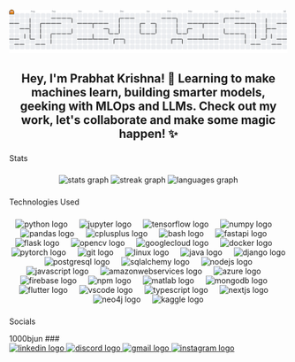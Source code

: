 <br clear="both">
 <picture>
  <source media="(prefers-color-scheme: dark)" srcset="https://raw.githubusercontent.com/RedLordezh7Venom/RedLordezh7Venom/output/pacman-contribution-graph-dark.svg">
  <source media="(prefers-color-scheme: light)" srcset="https://raw.githubusercontent.com/RedLordezh7Venom/RedLordezh7Venom/output/pacman-contribution-graph.svg">
  <img alt="pacman contribution graph" src="https://raw.githubusercontent.com/RedLordezh7Venom/RedLordezh7Venom/output/pacman-contribution-graph.svg">
</picture> 
 
     
###

<h2 align="center">Hey, I'm Prabhat Krishna! 👾 Learning to make machines learn, building smarter models, geeking with MLOps and LLMs. Check out my work, let's collaborate and make some magic happen! ✨</h2>

###

<p align="left">Stats</p>

###

<div align="center">
  <img src="https://github-readme-stats.vercel.app/api?username=RedLordezh7Venom&hide_title=false&hide_rank=false&show_icons=true&include_all_commits=true&count_private=true&disable_animations=false&theme=dracula&locale=en&hide_border=false" height="160" alt="stats graph"  />
  <img src="https://streak-stats.demolab.com?user=RedLordezh7Venom&locale=en&mode=daily&theme=dracula&hide_border=false&border_radius=5" height="160" alt="streak graph"  />
  <img src="https://github-readme-stats.vercel.app/api/top-langs?username=RedLordezh7Venom&locale=en&hide_title=false&layout=compact&card_width=320&langs_count=5&theme=dracula&hide_border=false" height="160" alt="languages graph"  />
</div>

###

<p align="left">Technologies Used</p>

###

<div align="center">
  <img src="https://cdn.jsdelivr.net/gh/devicons/devicon/icons/python/python-original.svg" height="55" alt="python logo"  />
  <img width="13" />
  <img src="https://cdn.jsdelivr.net/gh/devicons/devicon/icons/jupyter/jupyter-original.svg" height="55" alt="jupyter logo"  />
  <img width="13" />
  <img src="https://cdn.jsdelivr.net/gh/devicons/devicon/icons/tensorflow/tensorflow-original.svg" height="55" alt="tensorflow logo"  />
  <img width="13" />
  <img src="https://cdn.jsdelivr.net/gh/devicons/devicon/icons/numpy/numpy-original.svg" height="55" alt="numpy logo"  />
  <img width="13" />
  <img src="https://cdn.jsdelivr.net/gh/devicons/devicon/icons/pandas/pandas-original.svg" height="55" alt="pandas logo"  />
  <img width="13" />
  <img src="https://cdn.jsdelivr.net/gh/devicons/devicon/icons/cplusplus/cplusplus-original.svg" height="55" alt="cplusplus logo"  />
  <img width="13" />
  <img src="https://cdn.jsdelivr.net/gh/devicons/devicon/icons/bash/bash-original.svg" height="55" alt="bash logo"  />
  <img width="13" />
  <img src="https://cdn.jsdelivr.net/gh/devicons/devicon/icons/fastapi/fastapi-original.svg" height="55" alt="fastapi logo"  />
  <img width="13" />
  <img src="https://cdn.jsdelivr.net/gh/devicons/devicon/icons/flask/flask-original.svg" height="55" alt="flask logo"  />
  <img width="13" />
  <img src="https://cdn.jsdelivr.net/gh/devicons/devicon/icons/opencv/opencv-original.svg" height="55" alt="opencv logo"  />
  <img width="13" />
  <img src="https://cdn.jsdelivr.net/gh/devicons/devicon/icons/googlecloud/googlecloud-original.svg" height="55" alt="googlecloud logo"  />
  <img width="13" />
  <img src="https://cdn.jsdelivr.net/gh/devicons/devicon/icons/docker/docker-original.svg" height="55" alt="docker logo"  />
  <img width="13" />
  <img src="https://cdn.jsdelivr.net/gh/devicons/devicon/icons/pytorch/pytorch-original.svg" height="55" alt="pytorch logo"  />
  <img width="13" />
  <img src="https://cdn.jsdelivr.net/gh/devicons/devicon/icons/git/git-original.svg" height="55" alt="git logo"  />
  <img width="13" />
  <img src="https://cdn.jsdelivr.net/gh/devicons/devicon/icons/linux/linux-original.svg" height="55" alt="linux logo"  />
  <img width="13" />
  <img src="https://cdn.jsdelivr.net/gh/devicons/devicon/icons/java/java-original.svg" height="55" alt="java logo"  />
  <img width="13" />
  <img src="https://cdn.jsdelivr.net/gh/devicons/devicon/icons/django/django-plain.svg" height="55" alt="django logo"  />
  <img width="13" />
  <img src="https://cdn.jsdelivr.net/gh/devicons/devicon/icons/postgresql/postgresql-original.svg" height="55" alt="postgresql logo"  />
  <img width="13" />
  <img src="https://cdn.jsdelivr.net/gh/devicons/devicon/icons/sqlalchemy/sqlalchemy-original.svg" height="55" alt="sqlalchemy logo"  />
  <img width="13" />
  <img src="https://cdn.jsdelivr.net/gh/devicons/devicon/icons/nodejs/nodejs-original.svg" height="55" alt="nodejs logo"  />
  <img width="13" />
  <img src="https://cdn.jsdelivr.net/gh/devicons/devicon/icons/javascript/javascript-original.svg" height="55" alt="javascript logo"  />
  <img width="13" />
  <img src="https://cdn.jsdelivr.net/gh/devicons/devicon/icons/amazonwebservices/amazonwebservices-line-wordmark.svg" height="55" alt="amazonwebservices logo"  />
  <img width="13" />
  <img src="https://cdn.jsdelivr.net/gh/devicons/devicon/icons/azure/azure-original.svg" height="55" alt="azure logo"  />
  <img width="13" />
  <img src="https://cdn.jsdelivr.net/gh/devicons/devicon/icons/firebase/firebase-plain.svg" height="55" alt="firebase logo"  />
  <img width="13" />
  <img src="https://cdn.jsdelivr.net/gh/devicons/devicon/icons/npm/npm-original-wordmark.svg" height="55" alt="npm logo"  />
  <img width="13" />
  <img src="https://cdn.jsdelivr.net/gh/devicons/devicon/icons/matlab/matlab-original.svg" height="55" alt="matlab logo"  />
  <img width="13" />
  <img src="https://cdn.jsdelivr.net/gh/devicons/devicon/icons/mongodb/mongodb-original.svg" height="55" alt="mongodb logo"  />
  <img width="13" />
  <img src="https://cdn.jsdelivr.net/gh/devicons/devicon/icons/flutter/flutter-original.svg" height="55" alt="flutter logo"  />
  <img width="13" />
  <img src="https://cdn.jsdelivr.net/gh/devicons/devicon/icons/vscode/vscode-original.svg" height="55" alt="vscode logo"  />
  <img width="13" />
  <img src="https://cdn.jsdelivr.net/gh/devicons/devicon/icons/typescript/typescript-original.svg" height="55" alt="typescript logo"  />
  <img width="13" />
  <img src="https://cdn.jsdelivr.net/gh/devicons/devicon/icons/nextjs/nextjs-original.svg" height="55" alt="nextjs logo"  />
  <img width="13" />
  <img src="https://cdn.jsdelivr.net/gh/devicons/devicon/icons/neo4j/neo4j-original.svg" height="55" alt="neo4j logo"  />
  <img width="13" />
  <img src="https://cdn.jsdelivr.net/gh/devicons/devicon/icons/kaggle/kaggle-original.svg" height="55" alt="kaggle logo"  />
</div>

###

<p align="left">Socials</p>
1000bjun
###

<div align="left">
  <a href="https://www.linkedin.com/in/prabhat-krishna-025093291/" target="_blank">
    <img src="https://raw.githubusercontent.com/maurodesouza/profile-readme-generator/master/src/assets/icons/social/linkedin/default.svg" width="65" height="40" alt="linkedin logo"  />
  </a>
  <a href="redlord7" target="_blank">
    <img src="https://raw.githubusercontent.com/maurodesouza/profile-readme-generator/master/src/assets/icons/social/discord/default.svg" width="65" height="40" alt="discord logo"  />
  </a>
  <a href="mailto:prabhatkrishnaphoton@gmail.com" target="_blank">
    <img src="https://raw.githubusercontent.com/maurodesouza/profile-readme-generator/master/src/assets/icons/social/gmail/default.svg" width="65" height="40" alt="gmail logo"  />
  </a>
  <a href="https://www.instagram.com/aatankwadifoetus/" target="_blank">
    <img src="https://raw.githubusercontent.com/maurodesouza/profile-readme-generator/master/src/assets/icons/social/instagram/default.svg" width="65" height="40" alt="instagram logo"  />
  </a>
</div>

###
